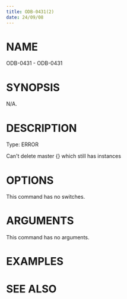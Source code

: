 ```yaml
---
title: ODB-0431(2)
date: 24/09/08
---
```


# NAME

ODB-0431 - ODB-0431

# SYNOPSIS

N/A.

# DESCRIPTION

Type: ERROR

Can't delete master {} which still has instances

# OPTIONS

This command has no switches.

# ARGUMENTS

This command has no arguments.

# EXAMPLES

# SEE ALSO

